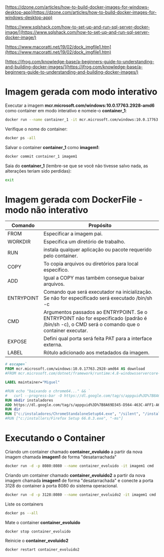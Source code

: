 [https://dzone.com/articles/how-to-build-docker-images-for-windows-desktop-app](https://dzone.com/articles/how-to-build-docker-images-for-windows-desktop-app)

[https://www.sqlshack.com/how-to-set-up-and-run-sql-server-docker-image/](https://www.sqlshack.com/how-to-set-up-and-run-sql-server-docker-image/)

[https://www.macoratti.net/19/02/dock_imgfile1.htm](https://www.macoratti.net/19/02/dock_imgfile1.htm)

[https://jfrog.com/knowledge-base/a-beginners-guide-to-understanding-and-building-docker-images/](https://jfrog.com/knowledge-base/a-beginners-guide-to-understanding-and-building-docker-images/)

# Imagem gerada com modo interativo

Executar a imagem **mcr.microsoft.com/windows:10.0.17763.2928-amd6** como container em modo interativo e nomeie-o **container_1**:
```bash
docker run --name container_1 -it mcr.microsoft.com/windows:10.0.17763.2928-amd6 cmd
```

Verifique o nome do container:
```bash
docker ps -all
```

Salvar o container **container_1** como **imagem1**:
```bash
docker commit container_1 imagem1
```

Saia do **container_1** (lembre-se que se você não tivesse salvo nada, as alterações teriam sido perdidas):
```bash
exit
```

# Imagem gerada com DockerFile - modo não interativo 

| Comando    	| Propósito                                                                                                                                      	|
|------------	|------------------------------------------------------------------------------------------------------------------------------------------------	|
| FROM       	| Especificar a imagem pai.                                                                                                                      	|
| WORKDIR    	| Especifica um diretório de trabalho.                                                                                                           	|
| RUN        	|  instala qualquer aplicação ou pacote requerido pelo container.                                                                                	|
| COPY       	| To copia arquivos ou diretórios para local específico.                                                                                         	|
| ADD        	|  Igual a COPY mas também consegue baixar arquivos.                                                                                             	|
| ENTRYPOINT 	|  Comando que será executador na inicialização. Se não for especificado será executado /bin/sh -c                                               	|
| CMD        	|  Argumentos passados ao ENTRYPOINT. Se o ENTRYPOINT não for especificado (padrão é /bin/sh -c), o CMD será o comando que o container executar. 	|
| EXPOSE     	|  Defini qual porta será feita PAT para a interface externa.                                                                                    	|
| LABEL      	|  Rótulo adicionado aos metadados da imagem.                                                                                                    	|


```dockerfile
# escape=`
FROM mcr.microsoft.com/windows:10.0.17763.2928-amd64 AS download
#FROM mcr.microsoft.com/dotnet/framework/runtime:4.8-windowsservercore-ltsc2019

LABEL maintainer="Miguel"

#RUN echo "baixando o chrome64..." && `
#	curl --progress-bar -O https://dl.google.com/tag/s/appguid%3D%7B8A69D345-D564-463C-AFF1-A69D9E530F96%7D%26iid%3D%7B4549E3D4-D0C4-1201-C4B3-39A7175143AB%7D%26lang%3Den%26browser%3D3%26usagestats%3D0%26appname%3DGoogle%2520Chrome%26needsadmin%3Dprefers%26ap%3Dx64-stable-statsdef_1%26installdataindex%3Dempty/chrome/install/ChromeStandaloneSetup64.exe  
RUN mkdir instaladores
ADD https://dl.google.com/tag/s/appguid%3D%7B8A69D345-D564-463C-AFF1-A69D9E530F96%7D%26iid%3D%7B4549E3D4-D0C4-1201-C4B3-39A7175143AB%7D%26lang%3Den%26browser%3D3%26usagestats%3D0%26appname%3DGoogle%2520Chrome%26needsadmin%3Dprefers%26ap%3Dx64-stable-statsdef_1%26installdataindex%3Dempty/chrome/install/ChromeStandaloneSetup64.exe /instaladores/
RUN dir
RUN ["c:/instaladores/ChromeStandaloneSetup64.exe", "/silent", "/install"]
#RUN ["c:/installers/Firefox Setup 66.0.3.exe", "-ms"]
```

# Executando o Container

Criando um container chamado **container_evoluido** a partir da nova imagem chamada **imagem1** de forma "desatarrachada"

```bash
docker run -d -p 8080:8080 --name container_evoluido -it imagem1 cmd
```

Criando um container chamado **container_evoluido2** a partir da nova imagem chamada **imagem1** de forma "desatarrachada" e conecte a porta 3128 do container à porta 8080 do sistema operacional.

```bash
docker run -d -p 3128:8080 --name container_evoluido2 -it imagem1 cmd
```

Liste os containers 
```bash
docker ps --all
```

Mate o container **container_evoluido**
```bash
docker stop container_evoluido
```

Reinicie o **container_evoluido2**
```bash
docker restart container_evoluido2
```
